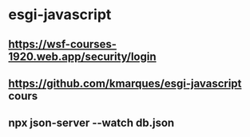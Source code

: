 # esgi-javascript
## https://wsf-courses-1920.web.app/security/login

## https://github.com/kmarques/esgi-javascript cours

## npx json-server --watch db.json